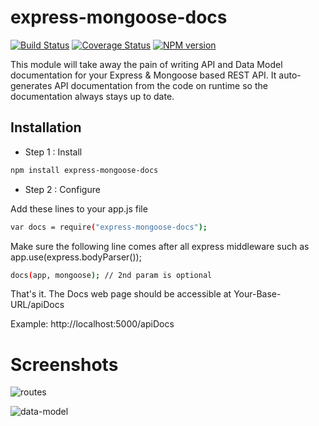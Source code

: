 express-mongoose-docs
=====================

[![Build Status](https://travis-ci.org/nabeel-ahmad/express-mongoose-docs.svg?branch=master)](https://travis-ci.org/nabeel-ahmad/express-mongoose-docs)
[![Coverage Status](https://coveralls.io/repos/nabeel-ahmad/express-mongoose-docs/badge.png?branch=master)](https://coveralls.io/r/nabeel-ahmad/express-mongoose-docs?branch=master)
[![NPM version](https://badge.fury.io/js/express-mongoose-docs.png)](http://badge.fury.io/js/express-mongoose-docs)

This module will take away the pain of writing API and Data Model documentation for your Express & Mongoose based REST API.
It auto-generates API documentation from the code on runtime so the documentation always stays up to date.


Installation
--------------

* Step 1 : Install

```sh
npm install express-mongoose-docs
```

* Step 2 : Configure

Add these lines to your app.js file

```sh
var docs = require("express-mongoose-docs");
```

Make sure the following line comes after all express middleware such as app.use(express.bodyParser());

```sh
docs(app, mongoose); // 2nd param is optional
```

That's it. The Docs web page should be accessible at Your-Base-URL/apiDocs

Example: http://localhost:5000/apiDocs

Screenshots
===========

![routes](https://raw.github.com/nabeel-ahmad/express-mongoose-docs/master/screenshots/screenshot1.png "Routes")

![data-model](https://raw.github.com/nabeel-ahmad/express-mongoose-docs/master/screenshots/screenshot2.png "Data Model")



[repository]:https://github.com/nabeel-ahmad/express-mongoose-docs


